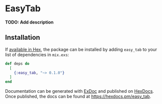 # EasyTab

**TODO: Add description**

## Installation

If [available in Hex](https://hex.pm/docs/publish), the package can be installed
by adding `easy_tab` to your list of dependencies in `mix.exs`:

```elixir
def deps do
  [
    {:easy_tab, "~> 0.1.0"}
  ]
end
```

Documentation can be generated with [ExDoc](https://github.com/elixir-lang/ex_doc)
and published on [HexDocs](https://hexdocs.pm). Once published, the docs can
be found at <https://hexdocs.pm/easy_tab>.

